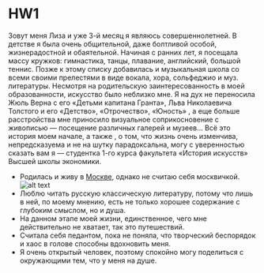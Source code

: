 # HW1
Зовут меня Лиза и уже 3-й месяц я являюсь совершеннолетней. В детстве я была очень общительной, даже болтливой особой, жизнерадостной и обаятельной. Начиная с ранних лет, я посещала массу кружков: гимнастика, танцы, плавание, английский, большой теннис. Позже к этому списку добавилась и музыкальная школа со всеми своими прелестями в виде вокала, хора, сольфеджио и муз. литературы. Несмотря на родительскую заинтересованность в моей образованности, искусство было неблизко мне. Я на дух не переносила Жюль Верна с его «Детьми капитана Гранта», Льва Николаевича Толстого и его «Детство», «Отрочество», «Юность» , а еще больше расстройства мне приносило визуальное соприкосновение с живописью — посещение  различных галерей и музеев… Всё это история моем начале, а также , о том, что жизнь очень изменчива, непредсказуема и не на шутку парадоксальна, могу с уверенностью сказать вам я — студентка 1-го курса факультета «История искусств» Высшей школы экономики. 
+ Родилась и живу в [Москве](https://ru.wikipedia.org/wiki/Москва), однако не считаю себя москвичкой.
![alt text](https://varlamov.me/2016/ugly_arch/16.jpg)
+ Люблю читать русскую классическую литературу, потому что лишь в ней, по моему мнению, есть не только хорошее содержание с глубоким смыслом, но и душа.
+ На данном этапе моей жизни, единственное, чего мне действительно не хватает, так это путешествий. 
+ Считала себя педантом, пока не поняла, что творческий беспорядок и хаос в голове способны вдохновить меня. 
+ Я очень открытый человек, поэтому спокойно могу поделиться с окружающими тем, что у меня на душе. 
